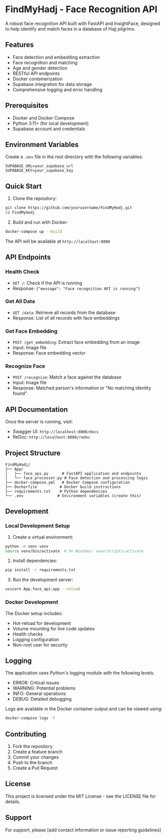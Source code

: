 # FindMyHadj - Face Recognition API

A robust face recognition API built with FastAPI and InsightFace, designed to help identify and match faces in a database of Hajj pilgrims.

## Features

- Face detection and embedding extraction
- Face recognition and matching
- Age and gender detection
- RESTful API endpoints
- Docker containerization
- Supabase integration for data storage
- Comprehensive logging and error handling

## Prerequisites

- Docker and Docker Compose
- Python 3.11+ (for local development)
- Supabase account and credentials

## Environment Variables

Create a `.env` file in the root directory with the following variables:

```env
SUPABASE_URL=your_supabase_url
SUPABASE_KEY=your_supabase_key
```

## Quick Start

1. Clone the repository:
```bash
git clone https://github.com/yourusername/FindMyHadj.git
cd FindMyHadj
```

2. Build and run with Docker:
```bash
docker-compose up --build
```

The API will be available at `http://localhost:8000`

## API Endpoints

### Health Check
- `GET /`: Check if the API is running
- Response: `{"message": "Face recognition API is running"}`

### Get All Data
- `GET /data`: Retrieve all records from the database
- Response: List of all records with face embeddings

### Get Face Embedding
- `POST /get_embedding`: Extract face embedding from an image
- Input: Image file
- Response: Face embedding vector

### Recognize Face
- `POST /recognize`: Match a face against the database
- Input: Image file
- Response: Matched person's information or "No matching identity found"

## API Documentation

Once the server is running, visit:
- Swagger UI: `http://localhost:8000/docs`
- ReDoc: `http://localhost:8000/redoc`

## Project Structure

```
FindMyHadj/
├── App/
│   ├── face_api.py      # FastAPI application and endpoints
│   └── face_processor.py # Face detection and processing logic
├── docker-compose.yml   # Docker Compose configuration
├── Dockerfile          # Docker build instructions
├── requirements.txt    # Python dependencies
└── .env               # Environment variables (create this)
```

## Development

### Local Development Setup

1. Create a virtual environment:
```bash
python -m venv venv
source venv/bin/activate  # On Windows: venv\Scripts\activate
```

2. Install dependencies:
```bash
pip install -r requirements.txt
```

3. Run the development server:
```bash
uvicorn App.face_api:app --reload
```

### Docker Development

The Docker setup includes:
- Hot-reload for development
- Volume mounting for live code updates
- Health checks
- Logging configuration
- Non-root user for security

## Logging

The application uses Python's logging module with the following levels:
- ERROR: Critical issues
- WARNING: Potential problems
- INFO: General operations
- DEBUG: Detailed debugging

Logs are available in the Docker container output and can be viewed using:
```bash
docker-compose logs -f
```

## Contributing

1. Fork the repository
2. Create a feature branch
3. Commit your changes
4. Push to the branch
5. Create a Pull Request

## License

This project is licensed under the MIT License - see the LICENSE file for details.

## Support

For support, please [add contact information or issue reporting guidelines]